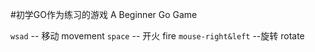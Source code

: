 #初学GO作为练习的游戏 A Beginner Go Game 

`wsad` -- 移动 movement 
`space` -- 开火 fire
`mouse-right&left` --旋转 rotate